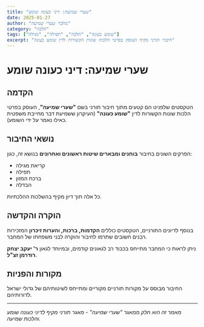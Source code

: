 ```yaml
---
title: "שערי שמיעה: דיני כעונה שומע"
date: 2025-01-27
author: "מחבר שערי שמיעה"
category: "הלכה"
tags: ["שומע כעונה", "הלכה", "תפילה", "מגילה"]
excerpt: "חיבור תורני מקיף העוסק בפרטי הלכות שונות הקשורות לדין שומע כעונה"
---
```


# שערי שמיעה: דיני כעונה שומע

## הקדמה

הטקסטים שלפנינו הם קטעים מתוך חיבור תורני בשם **"שערי שמיעה"**, העוסק בפרטי הלכות שונות הקשורות לדין **"שומע כעונה"** (העיקרון ששמיעת דבר מחייבת משפטית כאילו נאמר על ידי השומע).

## נושאי החיבור

הפרקים השונים בחיבור **בוחנים ומבארים שיטות ראשונים ואחרונים** בנושא זה, כגון:

- קריאת מגילה
- תפילה
- ברכת המזון
- הבדלה

כל אלה תוך דיון מקיף בהשלכות ההלכתיות.

## הוקרה והקדשה

בנוסף לדיונים התורניים, הטקסטים כוללים **הקדמות, ברכות, והערות זיכרון** המזכירות רבנים חשובים שתרמו לחיבור והוקרה לבני משפחתו של המחבר.

ניתן לראות כי המחבר מתייחס בכבוד רב לגאונים קודמים, ובמיוחד לגאון **ר' יעקב יצחק רודרמן זצ"ל**.

## מקורות והפניות

החיבור מבוסס על מקורות תורניים מקוריים ומתייחס לשיטותיהם של גדולי ישראל לדורותיהם.

---

*מאמר זה הוא חלק ממאגר "שערי שמיעה" - מאגר תורני מקיף לדיני כעונה שומע והלכות שמיעה.*

